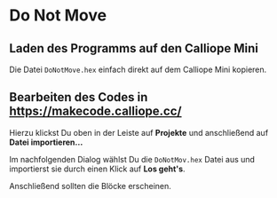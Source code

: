 # Do Not Move
## Laden des Programms auf den Calliope Mini
Die Datei `DoNotMove.hex` einfach direkt auf dem Calliope Mini kopieren.

## Bearbeiten des Codes in https://makecode.calliope.cc/
Hierzu klickst Du oben in der Leiste auf **Projekte** und anschließend auf **Datei importieren...**

Im nachfolgenden Dialog wählst Du die `DoNotMov.hex` Datei aus und importierst sie durch einen Klick auf **Los geht's**.

Anschließend sollten die Blöcke erscheinen.
